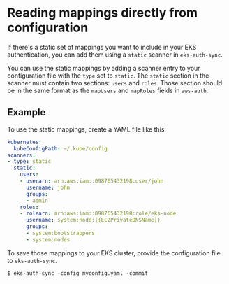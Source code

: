 # Reading mappings directly from configuration

If there's a static set of mappings you want to include in your EKS authentication, you can add them using a `static` scanner in `eks-auth-sync`.

You can use the static mappings by adding a scanner entry to your configuration file with the `type` set to `static`.
The `static` section in the scanner must contain two sections: `users` and `roles`.
Those section should be in the same format as the `mapUsers` and `mapRoles` fields in `aws-auth`.

## Example

To use the static mappings, create a YAML file like this:

```yaml
kubernetes:
  kubeConfigPath: ~/.kube/config
scanners:
- type: static
  static:
    users:
    - userarn: arn:aws:iam::098765432198:user/john
      username: john
      groups:
      - admin
    roles:
    - rolearn: arn:aws:iam::098765432198:role/eks-node
      username: system:node:{{EC2PrivateDNSName}}
      groups:
      - system:bootstrappers
      - system:nodes
```

To save those mappings to your EKS cluster, provide the configuration file to `eks-auth-sync`.

```
$ eks-auth-sync -config myconfig.yaml -commit
```
